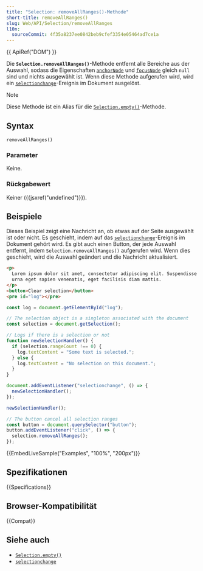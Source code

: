 ```yaml
---
title: "Selection: removeAllRanges()-Methode"
short-title: removeAllRanges()
slug: Web/API/Selection/removeAllRanges
l10n:
  sourceCommit: 4f35a8237ee0842beb9cfef3354e05464ad7ce1a
---
```


{{ ApiRef("DOM") }}

Die **`Selection.removeAllRanges()`**-Methode entfernt alle Bereiche aus der Auswahl, sodass die Eigenschaften [`anchorNode`](/de/docs/Web/API/Selection/anchorNode) und [`focusNode`](/de/docs/Web/API/Selection/focusNode) gleich `null` sind und nichts ausgewählt ist. Wenn diese Methode aufgerufen wird, wird ein [`selectionchange`](/de/docs/Web/API/Document/selectionchange_event)-Ereignis im Dokument ausgelöst.

> [!NOTE]
> Diese Methode ist ein Alias für die [`Selection.empty()`](/de/docs/Web/API/Selection/empty)-Methode.

## Syntax

```js-nolint
removeAllRanges()
```

### Parameter

Keine.

### Rückgabewert

Keiner ({{jsxref("undefined")}}).

## Beispiele

Dieses Beispiel zeigt eine Nachricht an, ob etwas auf der Seite ausgewählt ist oder nicht. Es geschieht, indem auf das [`selectionchange`](/de/docs/Web/API/Document/selectionchange_event)-Ereignis im Dokument gehört wird. Es gibt auch einen Button, der jede Auswahl entfernt, indem `Selection.removeAllRanges()` aufgerufen wird. Wenn dies geschieht, wird die Auswahl geändert und die Nachricht aktualisiert.

```html
<p>
  Lorem ipsum dolor sit amet, consectetur adipiscing elit. Suspendisse laoreet
  urna eget sapien venenatis, eget facilisis diam mattis.
</p>
<button>Clear selection</button>
<pre id="log"></pre>
```

```js
const log = document.getElementById("log");

// The selection object is a singleton associated with the document
const selection = document.getSelection();

// Logs if there is a selection or not
function newSelectionHandler() {
  if (selection.rangeCount !== 0) {
    log.textContent = "Some text is selected.";
  } else {
    log.textContent = "No selection on this document.";
  }
}

document.addEventListener("selectionchange", () => {
  newSelectionHandler();
});

newSelectionHandler();

// The button cancel all selection ranges
const button = document.querySelector("button");
button.addEventListener("click", () => {
  selection.removeAllRanges();
});
```

{{EmbedLiveSample("Examples", "100%", "200px")}}

## Spezifikationen

{{Specifications}}

## Browser-Kompatibilität

{{Compat}}

## Siehe auch

- [`Selection.empty()`](/de/docs/Web/API/Selection/empty)
- [`selectionchange`](/de/docs/Web/API/Document/selectionchange_event)

